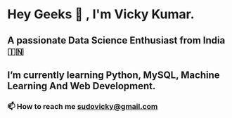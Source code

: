 # Hey Geeks 👋 , I'm Vicky Kumar.

## **A passionate Data Science Enthusiast from India 🇮🇳**

## **I’m currently learning Python, MySQL, Machine Learning And Web Development.**

### 📫 How to reach me sudovicky@gmail.com

<!--
## Connect with me  :



**pseudovicky/pseudovicky** is a ✨ _special_ ✨ repository because its `README.md` (this file) appears on your GitHub profile.


-->
